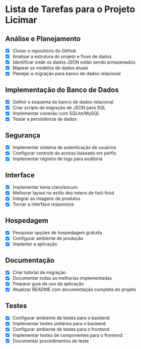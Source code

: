 # Lista de Tarefas para o Projeto Licimar

## Análise e Planejamento
- [x] Clonar o repositório do GitHub
- [x] Analisar a estrutura do projeto e fluxo de dados
- [x] Identificar onde os dados JSON estão sendo armazenados
- [x] Mapear os modelos de dados atuais
- [x] Planejar a migração para banco de dados relacional

## Implementação do Banco de Dados
- [x] Definir o esquema do banco de dados relacional
- [x] Criar scripts de migração de JSON para SQL
- [x] Implementar conexão com SQLite/MySQL
- [x] Testar a persistência de dados

## Segurança
- [x] Implementar sistema de autenticação de usuários
- [x] Configurar controle de acesso baseado em perfis
- [x] Implementar registro de logs para auditoria

## Interface
- [x] Implementar tema claro/escuro
- [x] Melhorar layout no estilo dos totens de fast-food
- [x] Integrar as imagens de produtos
- [x] Tornar a interface responsiva

## Hospedagem
- [x] Pesquisar opções de hospedagem gratuita
- [x] Configurar ambiente de produção
- [x] Implantar a aplicação

## Documentação
- [x] Criar tutorial de migração
- [x] Documentar todas as melhorias implementadas
- [x] Preparar guia de uso da aplicação
- [x] Atualizar README com documentação completa do projeto

## Testes
- [x] Configurar ambiente de testes para o backend
- [x] Implementar testes unitários para o backend
- [x] Configurar ambiente de testes para o frontend
- [x] Implementar testes de componentes para o frontend
- [x] Documentar procedimentos de teste
